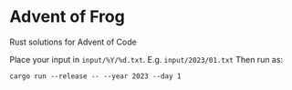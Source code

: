 # Advent of Frog

Rust solutions for Advent of Code

Place your input in `input/%Y/%d.txt`. E.g. `input/2023/01.txt`
Then run as:
```
cargo run --release -- --year 2023 --day 1
```